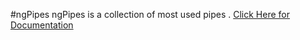#ngPipes
ngPipes is a collection of most used pipes . <a href="https://cdn.rawgit.com/sachingk/ngPipes/master/index.html"> Click Here for Documentation </a>

